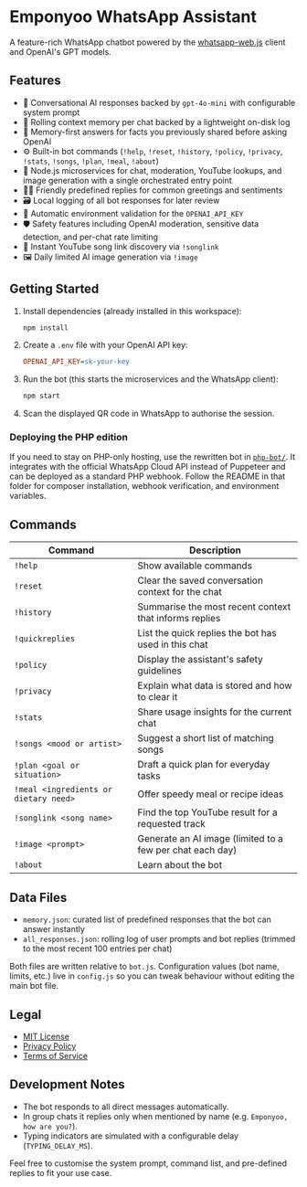 # Emponyoo WhatsApp Assistant

A feature-rich WhatsApp chatbot powered by the [whatsapp-web.js](https://github.com/pedroslopez/whatsapp-web.js) client and OpenAI's GPT models.

## Features

- 🤖 Conversational AI responses backed by `gpt-4o-mini` with configurable system prompt
- 💬 Rolling context memory per chat backed by a lightweight on-disk log
- 🧠 Memory-first answers for facts you previously shared before asking OpenAI
- ⚙️ Built-in bot commands (`!help`, `!reset`, `!history`, `!policy`, `!privacy`, `!stats`, `!songs`, `!plan`, `!meal`, `!about`)
- 🧩 Node.js microservices for chat, moderation, YouTube lookups, and image generation with a single orchestrated entry point
- 🙋‍♂️ Friendly predefined replies for common greetings and sentiments
- 🗃️ Local logging of all bot responses for later review
- 🔐 Automatic environment validation for the `OPENAI_API_KEY`
- 🛡️ Safety features including OpenAI moderation, sensitive data detection, and per-chat rate limiting
- 🎵 Instant YouTube song link discovery via `!songlink`
- 🖼️ Daily limited AI image generation via `!image`

## Getting Started

1. Install dependencies (already installed in this workspace):
   ```bash
   npm install
   ```
2. Create a `.env` file with your OpenAI API key:
   ```ini
   OPENAI_API_KEY=sk-your-key
   ```
3. Run the bot (this starts the microservices and the WhatsApp client):
   ```bash
   npm start
   ```
4. Scan the displayed QR code in WhatsApp to authorise the session.

### Deploying the PHP edition

If you need to stay on PHP-only hosting, use the rewritten bot in [`php-bot/`](./php-bot/README.md). It integrates with the official WhatsApp Cloud API instead of Puppeteer and can be deployed as a standard PHP webhook. Follow the README in that folder for composer installation, webhook verification, and environment variables.

## Commands

| Command    | Description |
|------------|-------------|
| `!help`    | Show available commands |
| `!reset`   | Clear the saved conversation context for the chat |
| `!history` | Summarise the most recent context that informs replies |
| `!quickreplies` | List the quick replies the bot has used in this chat |
| `!policy`  | Display the assistant's safety guidelines |
| `!privacy` | Explain what data is stored and how to clear it |
| `!stats`   | Share usage insights for the current chat |
| `!songs <mood or artist>` | Suggest a short list of matching songs |
| `!plan <goal or situation>` | Draft a quick plan for everyday tasks |
| `!meal <ingredients or dietary need>` | Offer speedy meal or recipe ideas |
| `!songlink <song name>` | Find the top YouTube result for a requested track |
| `!image <prompt>` | Generate an AI image (limited to a few per chat each day) |
| `!about`   | Learn about the bot |

## Data Files

- `memory.json`: curated list of predefined responses that the bot can answer instantly
- `all_responses.json`: rolling log of user prompts and bot replies (trimmed to the most recent 100 entries per chat)

Both files are written relative to `bot.js`. Configuration values (bot name, limits, etc.) live in `config.js` so you can tweak behaviour without editing the main bot file.

## Legal

- [MIT License](./LICENSE)
- [Privacy Policy](./PRIVACY_POLICY.md)
- [Terms of Service](./TERMS_OF_SERVICE.md)

## Development Notes

- The bot responds to all direct messages automatically.
- In group chats it replies only when mentioned by name (e.g. `Emponyoo, how are you?`).
- Typing indicators are simulated with a configurable delay (`TYPING_DELAY_MS`).

Feel free to customise the system prompt, command list, and pre-defined replies to fit your use case.
